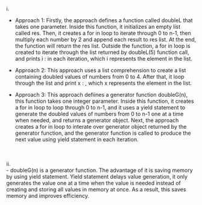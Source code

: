 i.<br>
- Approach 1: Firstly, the approach defines a function called doubleL that takes one parameter. Inside this function, it initializes an empty list called res. Then, it creates a for in loop to iterate through 0 to n-1, then multiply each number by 2 and append each result to res list. At the end, the function will return the res list. Outside the function, a for in loop is created to iterate through the list returned by doubleL(5) function call, and prints i :  in each iteration, which i represents the element in the list.

- Approach 2: This approach uses a list comprehension to create a list containing doubled values of numbers from 0 to 4. After that, it loop through the list and print x : , which x represents the element in the list.

- Approach 3: This approach defiines a generator function doubleG(n), this function takes one integer parameter. Inside this function, it creates a for in loop to loop through 0 to n-1, and it uses a yield statement to generate the doubled values of numbers from 0 to n-1 one at a time when needed, and returns a generator object. Next, the approach creates a for in loop to interate over generator object returned by the generator function, and the generator function is called to produce the next value using yield statement in each iteration.
<br>
<br>
ii.<br>
- doubleG(n) is a generator function. The advantage of it is saving memory by using yield statement. Yield statement delays value generation, it only generates the value one at a time when the value is needed instead of creating and storing all values in memory at once. As a result, this saves memory and improves efficiency.
